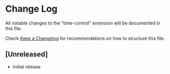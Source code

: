# Change Log

All notable changes to the "time-control" extension will be documented in this file.

Check [Keep a Changelog](http://keepachangelog.com/) for recommendations on how to structure this file.

## [Unreleased]

- Initial release